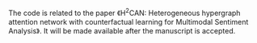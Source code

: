 The code is related to the paper 《$\mathrm{H^2CAN}$: Heterogeneous hypergraph attention network with counterfactual learning for Multimodal Sentiment Analysis》.
It will be made available after the manuscript is accepted. 

